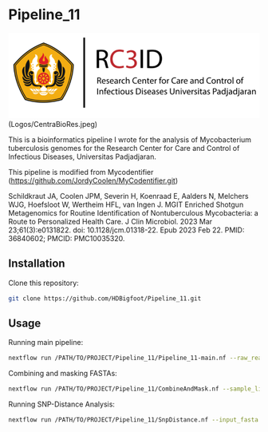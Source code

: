# Pipeline_11

![Unpad Logos](Logos/RC3ID.png)(Logos/CentraBioRes.jpeg)

This is a bioinformatics pipeline I wrote for the analysis of Mycobacterium tuberculosis genomes for the Research Center for Care and Control of Infectious Diseases, Universitas Padjadjaran.

This pipeline is modified from Mycodentifier (https://github.com/JordyCoolen/MyCodentifier.git)

Schildkraut JA, Coolen JPM, Severin H, Koenraad E, Aalders N, Melchers WJG, Hoefsloot W, Wertheim HFL, van Ingen J. MGIT Enriched Shotgun Metagenomics for Routine Identification of Nontuberculous Mycobacteria: a Route to Personalized Health Care. J Clin Microbiol. 2023 Mar 23;61(3):e0131822. doi: 10.1128/jcm.01318-22. Epub 2023 Feb 22. PMID: 36840602; PMCID: PMC10035320.

## Installation

Clone this repository:

```bash
git clone https://github.com/HDBigfoot/Pipeline_11.git
```

## Usage

Running main pipeline:

```bash
nextflow run /PATH/TO/PROJECT/Pipeline_11/Pipeline_11-main.nf --raw_read1 /PATH/TO/RAW/READS/<sample_name>_1.fastq.gz --raw_read2 /PATH/TO/RAW/READS/<sample_name>.fastq.gz --sample_name <sample_name>
```

Combining and masking FASTAs:

```bash
nextflow run /PATH/TO/PROJECT/Pipeline_11/CombineAndMask.nf --sample_list <list-of-samples>.txt --inputdir /PATH/TO/FASTA/FILES/ --project_name <project_name>
```

Running SNP-Distance Analysis:

```bash
nextflow run /PATH/TO/PROJECT/Pipeline_11/SnpDistance.nf --input_fasta /PATH/TO/COMBINED/FASTA/<combined_fasta>.masked.fasta --project_name <project_name>
```
